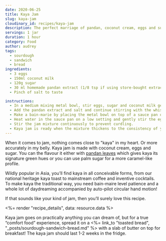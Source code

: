 ```yaml
---
date: 2020-06-25
title: Kaya Jam
slug: kaya-jam
cloudinary_id: recipes/kaya-jam
description: The perfect marriage of pandan, coconut cream, eggs and sugar
servings: 1 jar
duration: 1 hour
category: Food
author: audrey
tags:
  - sourdough
  - sandwich
  - bread
ingredients:
  - 3 eggs
  - 150ml coconut milk
  - 120g sugar
  - 30 ml homemade pandan extract (1/8 tsp if using store-bought extract)
  - Pinch of salt to taste

instructions:
  - In a medium mixing metal bowl, stir eggs, sugar and coconut milk gently without creating bubbles into a smooth batter.
  - Add the pandan extract and salt and continue stirring with the whisk.
  - Make a bain-marie by placing the metal bowl on top of a sauce pan of similar size.
  - Heat water in the sauce pan on a low setting and gently stir the egg-coconut milk mixture with the whisk.
  - Stir the jam mixture continuously to prevent curdling.
  - Kaya jam is ready when the mixture thickens to the consistency of your choice, usually around the 45-60 minute mark.
---
```


When it comes to jam, nothing comes close to "kaya" in my heart. Or more accurately in my belly. Kaya jam is made with coconut cream, eggs and sugar. You can the flavour it either with [pandan leaves](https://en.wikipedia.org/wiki/Pandanus_amaryllifolius) which gives kaya its signature green hues or you can use palm sugar for a more caramel-like profile.

Wildly popular in Asia, you’ll find kaya in all conceivable forms, from our national heritage kaya toast to mainstream coffee and inventive cocktails. To make kaya the traditional way, you need bain-maire level patience and a whole lot of daydreaming accompanied by auto-pilot circular hand motion!

If that sounds like your kind of jam, then you’ll surely love this recipe.

<%= render "recipe_details", data: resource.data %>

Kaya jam goes on practically anything you can dream of, but for a true “comfort food” experience, spread it on a <%= link_to "toasted bread", "\_posts/sourdough-sandwich-bread.md" %> with a slab of butter on top for breakfast! The kaya jam should last 1-2 weeks in the fridge.
